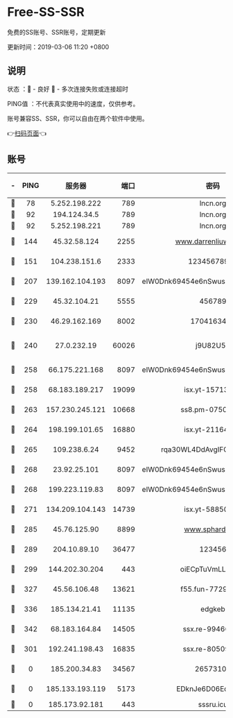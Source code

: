 # Free-SS-SSR

免费的SS账号、SSR账号，定期更新

更新时间：2019-03-06 11:20 +0800

## 说明

状态     ：🙂 - 良好 🙁 - 多次连接失败或连接超时

PING值   ：不代表真实使用中的速度，仅供参考。

账号兼容SS、SSR，你可以自由在两个软件中使用。

👉[扫码页面](https://liesauer.github.io/free-ss-ssr.github.io/)👈

## 账号

|-|PING|服务器|端口|密码|加密方式|区域|
|:----:|:----:|:-----:|-----:|:----:|:----:|:----:|
|🙂|78|5.252.198.222|789|lncn.org|rc4|JP|
|🙂|92|194.124.34.5|789|lncn.org|rc4|JP|
|🙂|92|5.252.198.221|789|lncn.org|rc4|JP|
|🙂|144|45.32.58.124|2255|www.darrenliuwei.com|aes-256-cfb|JP|
|🙂|151|104.238.151.6|2333|12345678900|aes-256-cfb|JP|
|🙂|207|139.162.104.193|8097|eIW0Dnk69454e6nSwuspv9DmS201tQ0D|aes-256-cfb|JP|
|🙂|229|45.32.104.21|5555|456789|aes-256-cfb|SG|
|🙂|230|46.29.162.169|8002|1704163453|aes-256-cfb|RU|
|🙂|240|27.0.232.19|60026|j9U82U53|xchacha20-ietf-poly1305|HK|
|🙂|258|66.175.221.168|8097|eIW0Dnk69454e6nSwuspv9DmS201tQ0D|aes-256-cfb|US|
|🙂|258|68.183.189.217|19099|isx.yt-15713167|aes-256-cfb|SG|
|🙂|263|157.230.245.121|10668|ss8.pm-07507043|aes-256-cfb|SG|
|🙂|264|198.199.101.65|16880|isx.yt-21164975|aes-256-cfb|US|
|🙂|265|109.238.6.24|9452|rqa30WL4DdAvgIFG6Fs3znzTa|aes-256-cfb|FR|
|🙂|268|23.92.25.101|8097|eIW0Dnk69454e6nSwuspv9DmS201tQ0D|aes-256-cfb|US|
|🙂|268|199.223.119.83|8097|eIW0Dnk69454e6nSwuspv9DmS201tQ0D|aes-256-cfb|US|
|🙂|271|134.209.104.143|14739|isx.yt-58850709|aes-256-cfb|SG|
|🙂|285|45.76.125.90|8899|www.sphard.com|aes-256-cfb|JP|
|🙂|289|204.10.89.10|36477|123456|aes-256-cfb|US|
|🙂|299|144.202.30.204|443|oiECpTuVmLLxk4Ts|aes-256-cfb|US|
|🙂|327|45.56.106.48|13621|f55.fun-77297239|aes-256-cfb|US|
|🙂|336|185.134.21.41|11135|edgkeb|aes-256-cfb|GB|
|🙂|342|68.183.164.84|14505|ssx.re-99466005|aes-256-cfb|US|
|🙂|301|192.241.198.43|16835|ssx.re-80509121|aes-256-cfb|US|
|🙁|0|185.200.34.83|34567|26573106|aes-256-cfb|US|
|🙁|0|185.133.193.119|5173|EDknJe6D06EoWDaw|aes-256-cfb|US|
|🙁|0|185.173.92.181|443|sssru.icu|rc4-md5|RU|
